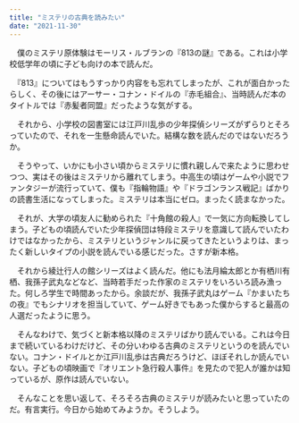 ```yaml
---
title: "ミステリの古典を読みたい"
date: "2021-11-30"
---
```


　僕のミステリ原体験はモーリス・ルブランの『813の謎』である。これは小学校低学年の頃に子ども向けの本で読んだ。

　『813』についてはもうすっかり内容をも忘れてしまったが、これが面白かったらしく、その後にはアーサー・コナン・ドイルの『赤毛組合』、当時読んだ本のタイトルでは『赤髪者同盟』だったような気がする。

　それから、小学校の図書室には江戸川乱歩の少年探偵シリーズがずらりとそろっていたので、それを一生懸命読んでいた。結構な数を読んだのではないだろうか。

　そうやって、いかにも小さい頃からミステリに慣れ親しんで来たように思わせつつ、実はその後はミステリから離れてしまう。中高生の頃はゲームや小説でファンタジーが流行っていて、僕も『指輪物語』や『ドラゴンランス戦記』ばかりの読書生活になってしまった。ミステリは本当にゼロ。まったく読まなかった。

　それが、大学の頃友人に勧められた『十角館の殺人』で一気に方向転換してしまう。子どもの頃読んでいた少年探偵団は特段ミステリを意識して読んでいたわけではなかったから、ミステリというジャンルに戻ってきたというよりは、まったく新しいタイプの小説を読んでいる感じだった。さすが新本格。

　それから綾辻行人の館シリーズはよく読んだ。他にも法月綸太郎とか有栖川有栖、我孫子武丸などなど、当時若手だった作家のミステリをいろいろ読み漁った。何しろ学生で時間あったから。余談だが、我孫子武丸はゲーム『かまいたちの夜』でもシナリオを担当していて、ゲーム好きでもあった僕からすると最高の人選だったように思う。

　そんなわけで、気づくと新本格以降のミステリばかり読んでいる。これは今日まで続いているわけだけど、その分いわゆる古典のミステリというのを読んでいない。コナン・ドイルとか江戸川乱歩は古典だろうけど、ほぼそれしか読んでいない。子どもの頃映画で『オリエント急行殺人事件』を見たので犯人が誰かは知っているが、原作は読んでいない。

　そんなことを思い返して、そろそろ古典のミステリが読みたいと思っていたのだ。有言実行。今日から始めてみようか。そうしよう。
